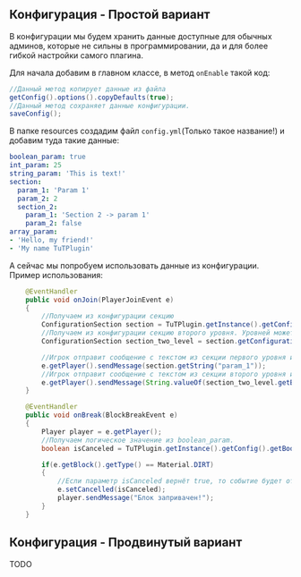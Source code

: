## Конфигурация - Простой вариант

В конфигурации мы будем хранить данные доступные для обычных админов, которые не сильны в программировании, да и для более гибкой настройки самого плагина.

Для начала добавим в главном классе, в метод `onEnable` такой код:

```Java
//Данный метод копирует данные из файла
getConfig().options().copyDefaults(true);
//Данный метод сохраняет данные конфигурации.
saveConfig();
```

В папке resources создадим файл `config.yml`(Только такое название!) и добавим туда такие данные:

```YAML
boolean_param: true
int_param: 25
string_param: 'This is text!'
section:
  param_1: 'Param 1'
  param_2: 2
  section_2:
    param_1: 'Section 2 -> param 1'
    param_2: false
array_param:
- 'Hello, my friend!'
- 'My name TuTPlugin'
```

А сейчас мы попробуем использовать данные из конфигурации. Пример использования:

```Java
    @EventHandler
    public void onJoin(PlayerJoinEvent e)
    {
        //Получаем из конфигурации секцию
        ConfigurationSection section = TuTPlugin.getInstance().getConfig().getConfigurationSection("section");
        //Получаем из конфигурации секцию второго уровня. Уровней может быть много, но это уже на Ваше усмотрение.
        ConfigurationSection section_two_level = section.getConfigurationSection("section_2");

        //Игрок отправит сообщение с текстом из секции первого уровня из параметра 1
        e.getPlayer().sendMessage(section.getString("param_1"));
        //Игрок отправит сообщение с текстом из секции второго уровня из параметра 1
        e.getPlayer().sendMessage(String.valueOf(section_two_level.getBoolean("param_1")));
    }

    @EventHandler
    public void onBreak(BlockBreakEvent e)
    {
        Player player = e.getPlayer();
        //Получаем логическое значение из boolean_param.
        boolean isCanceled = TuTPlugin.getInstance().getConfig().getBoolean("boolean_param");

        if(e.getBlock().getType() == Material.DIRT)
        {
            //Если параметр isCanceled вернёт true, то событие будет отменено.
            e.setCancelled(isCanceled);
            player.sendMessage("Блок запривачен!");
        }
    }
```

## Конфигурация - Продвинутый вариант
TODO
